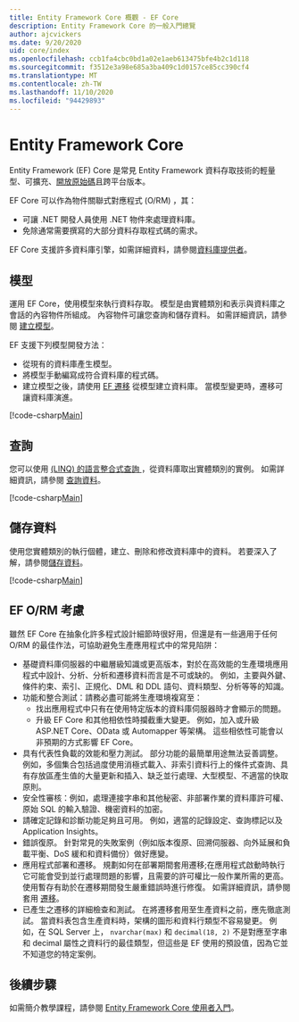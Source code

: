 ```yaml
---
title: Entity Framework Core 概觀 - EF Core
description: Entity Framework Core 的一般入門總覽
author: ajcvickers
ms.date: 9/20/2020
uid: core/index
ms.openlocfilehash: ccb1fa4cbc0bd1a02e1aeb613475bfe4b2c1d118
ms.sourcegitcommit: f3512e3a98e685a3ba409c1d0157ce85cc390cf4
ms.translationtype: MT
ms.contentlocale: zh-TW
ms.lasthandoff: 11/10/2020
ms.locfileid: "94429893"
---
```

# <a name="entity-framework-core"></a>Entity Framework Core

Entity Framework (EF) Core 是常見 Entity Framework 資料存取技術的輕量型、可擴充、[開放原始碼](https://github.com/dotnet/efcore)且跨平台版本。

EF Core 可以作為物件關聯式對應程式 (O/RM) ，其：

* 可讓 .NET 開發人員使用 .NET 物件來處理資料庫。
* 免除通常需要撰寫的大部分資料存取程式碼的需求。

EF Core 支援許多資料庫引擎，如需詳細資料，請參閱[資料庫提供者](xref:core/providers/index)。

## <a name="the-model"></a>模型

運用 EF Core，使用模型來執行資料存取。 模型是由實體類別和表示與資料庫之會話的內容物件所組成。 內容物件可讓您查詢和儲存資料。 如需詳細資訊，請參閱 [建立模型](xref:core/modeling/index)。

EF 支援下列模型開發方法：

* 從現有的資料庫產生模型。
* 將模型手動編寫成符合資料庫的程式碼。
* 建立模型之後，請使用 [EF 遷移](xref:core/managing-schemas/migrations/index) 從模型建立資料庫。 當模型變更時，遷移可讓資料庫演進。

[!code-csharp[Main](../../samples/core/Intro/Model.cs)]

## <a name="querying"></a>查詢

您可以使用 [ (LINQ) 的語言整合式查詢 ](/dotnet/csharp/programming-guide/concepts/linq/)，從資料庫取出實體類別的實例。 如需詳細資訊，請參閱 [查詢資料](xref:core/querying/index)。

[!code-csharp[Main](../../samples/core/Intro/Program.cs#Querying)]

## <a name="saving-data"></a>儲存資料

使用您實體類別的執行個體，建立、刪除和修改資料庫中的資料。 若要深入了解，請參閱[儲存資料](xref:core/saving/index)。

[!code-csharp[Main](../../samples/core/Intro/Program.cs#SavingData)]

## <a name="ef-orm-considerations"></a>EF O/RM 考慮

雖然 EF Core 在抽象化許多程式設計細節時很好用，但還是有一些適用于任何 O/RM 的最佳作法，可協助避免生產應用程式中的常見陷阱：

* 基礎資料庫伺服器的中繼層級知識或更高版本，對於在高效能的生產環境應用程式中設計、分析、分析和遷移資料而言是不可或缺的。 例如，主要與外鍵、條件約束、索引、正規化、DML 和 DDL 語句、資料類型、分析等等的知識。
* 功能和整合測試：請務必盡可能將生產環境複寫至：
  * 找出應用程式中只有在使用特定版本的資料庫伺服器時才會顯示的問題。
  * 升級 EF Core 和其他相依性時攔截重大變更。 例如，加入或升級 ASP.NET Core、OData 或 Automapper 等架構。 這些相依性可能會以非預期的方式影響 EF Core。
* 具有代表性負載的效能和壓力測試。 部分功能的最簡單用途無法妥善調整。 例如，多個集合包括過度使用消極式載入、非索引資料行上的條件式查詢、具有存放區產生值的大量更新和插入、缺乏並行處理、大型模型、不適當的快取原則。
* 安全性審核：例如，處理連接字串和其他秘密、非部署作業的資料庫許可權、原始 SQL 的輸入驗證、機密資料的加密。
* 請確定記錄和診斷功能足夠且可用。 例如，適當的記錄設定、查詢標記以及 Application Insights。
* 錯誤復原。 針對常見的失敗案例（例如版本復原、回溯伺服器、向外延展和負載平衡、DoS 緩和和資料備份）做好應變。
* 應用程式部署和遷移。 規劃如何在部署期間套用遷移;在應用程式啟動時執行它可能會受到並行處理問題的影響，且需要的許可權比一般作業所需的更高。 使用暫存有助於在遷移期間發生嚴重錯誤時進行修復。 如需詳細資訊，請參閱套用 [遷移](xref:core/managing-schemas/migrations/applying)。
* 已產生之遷移的詳細檢查和測試。 在將遷移套用至生產資料之前，應先徹底測試。 當資料表包含生產資料時，架構的圖形和資料行類型不容易變更。 例如，在 SQL Server 上， `nvarchar(max)` 和 `decimal(18, 2)` 不是對應至字串和 decimal 屬性之資料行的最佳類型，但這些是 EF 使用的預設值，因為它並不知道您的特定案例。

## <a name="next-steps"></a>後續步驟

如需簡介教學課程，請參閱 [Entity Framework Core 使用者入門](xref:core/get-started/overview/first-app)。

